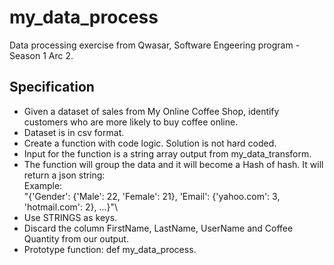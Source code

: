 # my_data_process
Data processing exercise from Qwasar, Software Engeering program - Season 1 Arc 2.

## Specification
* Given a dataset of sales from My Online Coffee Shop, identify customers who are more likely to buy coffee online.
* Dataset is in csv format.
* Create a function with code logic. Solution is not hard coded. 
* Input for the function is a string array output from my_data_transform.
* The function will group the data and it will become a Hash of hash. It will return a json string:\
Example:\
"{'Gender': {'Male': 22, 'Female': 21}, 'Email': {'yahoo.com': 3, 'hotmail.com': 2}, ...}"\
* Use STRINGS as keys.
* Discard the column FirstName, LastName, UserName and Coffee Quantity from our output.
* Prototype function: def my_data_process.
